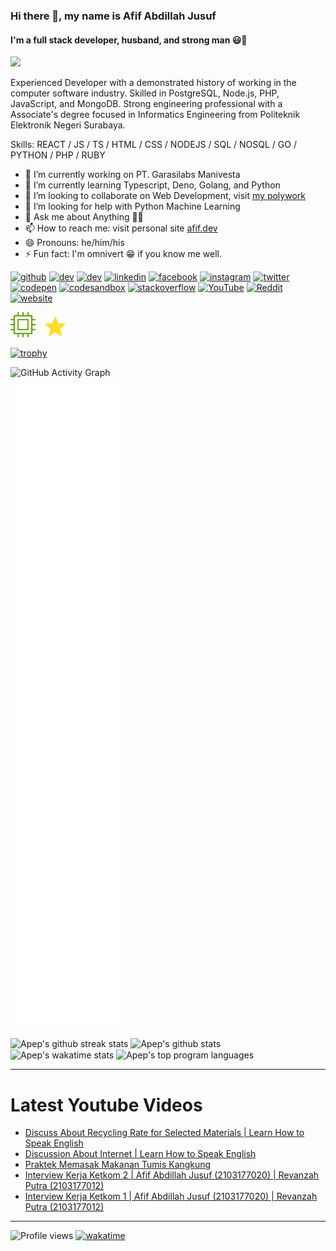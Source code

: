 ### Hi there 👋, my name is Afif Abdillah Jusuf
#### I'm a full stack developer, husband, and strong man 😃💪

<img src="https://capsule-render.vercel.app/api?type=waving&color=auto&height=300&section=header&text=Afif%20Abdillah%20Jusuf&fontSize=70&animation=twinkling&fontAlignY=35&desc=Full%20Stack%20Developer&descAlignY=52&descAlign=67&descSize=35" />

Experienced Developer with a demonstrated history of working in the computer software industry. Skilled in PostgreSQL, Node.js, PHP, JavaScript, and MongoDB. Strong engineering professional with a Associate's degree focused in Informatics Engineering from Politeknik Elektronik Negeri Surabaya. 

Skills: REACT / JS / TS / HTML / CSS / NODEJS / SQL / NOSQL / GO / PYTHON / PHP / RUBY

- 🔭 I’m currently working on PT. Garasilabs Manivesta 
- 🌱 I’m currently learning Typescript, Deno, Golang, and Python 
- 👯 I’m looking to collaborate on Web Development, visit [my polywork](https://polywork.afif.dev) 
- 🤔 I’m looking for help with Python Machine Learning 
- 💬 Ask me about Anything 🤷‍♂️ 
- 📫 How to reach me: visit personal site [afif.dev](https://afif.dev) 
- 😄 Pronouns: he/him/his 
- ⚡ Fun fact: I'm omnivert 😁 if you know me well. 


[<img src='https://cdn.jsdelivr.net/npm/simple-icons@3.0.1/icons/github.svg' alt='github' height='40'>](https://github.com/bungambohlah)  [<img src='https://cdn.jsdelivr.net/npm/simple-icons@3.0.1/icons/dev-dot-to.svg' alt='dev' height='40'>](https://dev.to/bungambohlah)  [<img src='https://cdn.jsdelivr.net/npm/simple-icons@3.0.1/icons/hashnode.svg' alt='dev' height='40'>](bungambohlah)  [<img src='https://cdn.jsdelivr.net/npm/simple-icons@3.0.1/icons/linkedin.svg' alt='linkedin' height='40'>](https://www.linkedin.com/in/afifjusuf/)  [<img src='https://cdn.jsdelivr.net/npm/simple-icons@3.0.1/icons/facebook.svg' alt='facebook' height='40'>](https://www.facebook.com/rudrafentje.samasamagila)  [<img src='https://cdn.jsdelivr.net/npm/simple-icons@3.0.1/icons/instagram.svg' alt='instagram' height='40'>](https://www.instagram.com/afif.abdillah.j/)  [<img src='https://cdn.jsdelivr.net/npm/simple-icons@3.0.1/icons/twitter.svg' alt='twitter' height='40'>](https://twitter.com/bungambohlah)  [<img src='https://cdn.jsdelivr.net/npm/simple-icons@3.0.1/icons/codepen.svg' alt='codepen' height='40'>](https://codepen.io/bungambohlah)  [<img src='https://cdn.jsdelivr.net/npm/simple-icons@3.0.1/icons/codesandbox.svg' alt='codesandbox' height='40'>](https://codesandbox.io/u/bungambohlah)  [<img src='https://cdn.jsdelivr.net/npm/simple-icons@3.0.1/icons/stackoverflow.svg' alt='stackoverflow' height='40'>](https://stackoverflow.com/users/9099598)  [<img src='https://cdn.jsdelivr.net/npm/simple-icons@3.0.1/icons/youtube.svg' alt='YouTube' height='40'>](https://www.youtube.com/channel/UCgXeikUYtBItdbE1_Lw9y1w)  [<img src='https://cdn.jsdelivr.net/npm/simple-icons@3.0.1/icons/reddit.svg' alt='Reddit' height='40'>](https://www.reddit.com/user/Tasty_Kangaroo5209)  [<img src='https://cdn.jsdelivr.net/npm/simple-icons@3.0.1/icons/icloud.svg' alt='website' height='40'>](https://afif.dev)  

<a href='https://docs.github.com/en/developers'><img src='https://raw.githubusercontent.com/acervenky/animated-github-badges/master/assets/devbadge.gif' width='40' height='40'></a> <a href='https://stars.github.com/'><img src='https://raw.githubusercontent.com/acervenky/animated-github-badges/master/assets/starbadge.gif' width='35' height='35'></a> 

[![trophy](https://github-profile-trophy.vercel.app/?username=bungambohlah)](https://github.com/ryo-ma/github-profile-trophy)

![GitHub Activity Graph](https://activity-graph.herokuapp.com/graph?username=bungambohlah)  

![Metrics](/github-metrics.svg)

<img align="center" src="https://github-readme-streak-stats.herokuapp.com/?user=bungambohlah&theme=onedark&hide_border=true&date_format=M%20j%5B%2C%20Y%5D" alt="Apep's github streak stats" />

<img align="center" src="https://github-readme-stats.vercel.app/api?username=bungambohlah&show_icons=true&include_all_commits=true&theme=onedark&hide_border=true" alt="Apep's github stats" />

<img align="center" src="https://github-readme-stats.vercel.app/api/wakatime?username=bungambohlah&show_icons=true&include_all_commits=true&theme=onedark&hide_border=true&layout=compact" alt="Apep's wakatime stats" />


<img align="center" src="https://github-readme-stats.vercel.app/api/top-langs?username=bungambohlah&show_icons=true&include_all_commits=true&theme=onedark&hide_border=true&layout=compact" alt="Apep's top program languages" />

---

# Latest Youtube Videos
<!-- YOUTUBE:START -->
- [Discuss About Recycling Rate for Selected Materials | Learn How to Speak English](https://www.youtube.com/watch?v=Pb3M0gr90cs)
- [Discussion About Internet | Learn How to Speak English](https://www.youtube.com/watch?v=xxAWgTvZ-6s)
- [Praktek Memasak Makanan Tumis Kangkung](https://www.youtube.com/watch?v=DiWK8MUTIuU)
- [Interview Kerja Ketkom 2 | Afif Abdillah Jusuf &lpar;2103177020&rpar; | Revanzah Putra &lpar;2103177012&rpar;](https://www.youtube.com/watch?v=0UTG6FYHPDM)
- [Interview Kerja Ketkom 1 | Afif Abdillah Jusuf &lpar;2103177020&rpar; | Revanzah Putra &lpar;2103177012&rpar;](https://www.youtube.com/watch?v=IqvhSDPRk8I)
<!-- YOUTUBE:END -->

---

![Profile views](https://gpvc.arturio.dev/bungambohlah)
[![wakatime](https://wakatime.com/badge/user/6326d1b5-a2ef-4c94-8c56-85a743f57115.svg)](https://wakatime.com/@6326d1b5-a2ef-4c94-8c56-85a743f57115)
